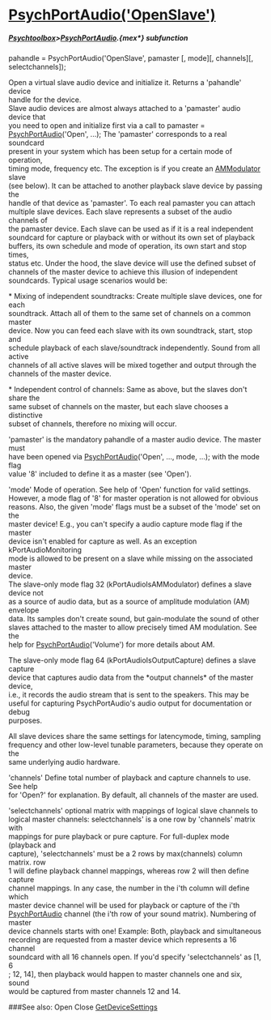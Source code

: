 # [PsychPortAudio('OpenSlave')](PsychPortAudio-OpenSlave) 
##### [Psychtoolbox](Psychtoolbox)>[PsychPortAudio](PsychPortAudio).{mex*} subfunction

pahandle = PsychPortAudio('OpenSlave', pamaster [, mode][, channels][, selectchannels]);

Open a virtual slave audio device and initialize it. Returns a 'pahandle' device  
handle for the device.  
Slave audio devices are almost always attached to a 'pamaster' audio device that  
you need to open and initialize first via a call to pamaster =  
[PsychPortAudio](PsychPortAudio)('Open', ...); The 'pamaster' corresponds to a real soundcard  
present in your system which has been setup for a certain mode of operation,  
timing mode, frequency etc. The exception is if you create an [AMModulator](AMModulator) slave  
(see below). It can be attached to another playback slave device by passing the  
handle of that device as 'pamaster'. To each real pamaster you can attach  
multiple slave devices. Each slave represents a subset of the audio channels of  
the pamaster device. Each slave can be used as if it is a real independent  
soundcard for capture or playback with or without its own set of playback  
buffers, its own schedule and mode of operation, its own start and stop times,  
status etc. Under the hood, the slave device will use the defined subset of  
channels of the master device to achieve this illusion of independent  
soundcards. Typical usage scenarios would be:  
  
\* Mixing of independent soundtracks: Create multiple slave devices, one for each  
soundtrack. Attach all of them to the same set of channels on a common master  
device. Now you can feed each slave with its own soundtrack, start, stop and  
schedule playback of each slave/soundtrack independently. Sound from all active  
channels of all active slaves will be mixed together and output through the  
channels of the master device.  
  
\* Independent control of channels: Same as above, but the slaves don't share the  
same subset of channels on the master, but each slave chooses a distinctive  
subset of channels, therefore no mixing will occur.  
  
'pamaster' is the mandatory pahandle of a master audio device. The master must  
have been opened via [PsychPortAudio](PsychPortAudio)('Open', ..., mode, ...); with the mode flag  
value '8' included to define it as a master (see 'Open').  
  
'mode' Mode of operation. See help of 'Open' function for valid settings.  
However, a mode flag of '8' for master operation is not allowed for obvious  
reasons. Also, the given 'mode' flags must be a subset of the 'mode' set on the  
master device! E.g., you can't specify a audio capture mode flag if the master  
device isn't enabled for capture as well. As an exception kPortAudioMonitoring  
mode is allowed to be present on a slave while missing on the associated master  
device.  
The slave-only mode flag 32 (kPortAudioIsAMModulator) defines a slave device not  
as a source of audio data, but as a source of amplitude modulation (AM) envelope  
data. Its samples don't create sound, but gain-modulate the sound of other  
slaves attached to the master to allow precisely timed AM modulation. See the  
help for [PsychPortAudio](PsychPortAudio)('Volume') for more details about AM.  
  
The slave-only mode flag 64 (kPortAudioIsOutputCapture) defines a slave capture  
device that captures audio data from the \*output channels\* of the master device,  
i.e., it records the audio stream that is sent to the speakers. This may be  
useful for capturing PsychPortAudio's audio output for documentation or debug  
purposes.  
  
All slave devices share the same settings for latencymode, timing, sampling  
frequency and other low-level tunable parameters, because they operate on the  
same underlying audio hardware.  
  
'channels' Define total number of playback and capture channels to use. See help  
for 'Open?' for explanation. By default, all channels of the master are used.  
  
'selectchannels' optional matrix with mappings of logical slave channels to  
logical master channels: selectchannels' is a one row by 'channels' matrix with  
mappings for pure playback or pure capture. For full-duplex mode (playback and  
capture), 'selectchannels' must be a 2 rows by max(channels) column matrix. row  
1 will define playback channel mappings, whereas row 2 will then define capture  
channel mappings. In any case, the number in the i'th column will define which  
master device channel will be used for playback or capture of the i'th  
[PsychPortAudio](PsychPortAudio) channel (the i'th row of your sound matrix). Numbering of master  
device channels starts with one! Example: Both, playback and simultaneous  
recording are requested from a master device which represents a 16 channel  
soundcard with all 16 channels open. If you'd specify 'selectchannels' as [1, 6  
; 12, 14], then playback would happen to master channels one and six, sound  
would be captured from master channels 12 and 14.  
  
  


###See also:
Open Close [GetDeviceSettings](PsychPortAudio-GetDeviceSettings) 
